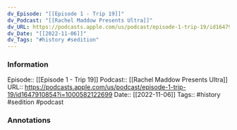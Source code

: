 ```yaml
---
dv_Episode: "[[Episode 1 - Trip 19]]"
dv_Podcast: "[[Rachel Maddow Presents Ultra]]"
dv_URL: https://podcasts.apple.com/us/podcast/episode-1-trip-19/id1647910854?i=1000582122699
dv_Date: "[[2022-11-06]]"
dv_Tags: "#history #sedition"
---
```

### Information

Episode:: [[Episode 1 - Trip 19]]
Podcast:: [[Rachel Maddow Presents Ultra]]
URL:: https://podcasts.apple.com/us/podcast/episode-1-trip-19/id1647910854?i=1000582122699
Date:: [[2022-11-06]]
Tags:: #history #sedition 
#podcast


### Annotations

